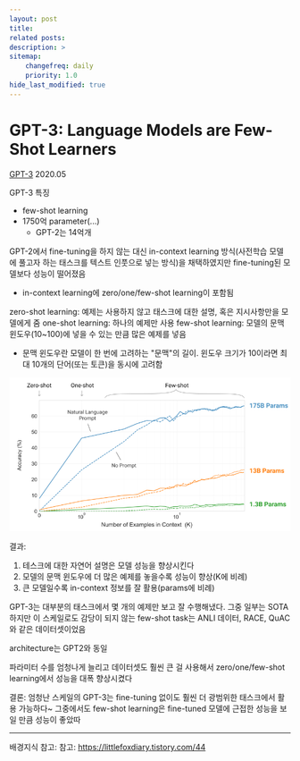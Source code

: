 ```yaml
---
layout: post
title: 
related posts:
description: >
sitemap:
    changefreq: daily
    priority: 1.0
hide_last_modified: true
---
```



# GPT-3: Language Models are Few-Shot Learners

[GPT-3](https://arxiv.org/pdf/2005.14165)
2020.05

GPT-3 특징
- few-shot learning
- 1750억 parameter(...)
  - GPT-2는 14억개
  
GPT-2에서 fine-tuning을 하지 않는 대신 in-context learning 방식(사전학습 모델에 풀고자 하는 태스크를 텍스트 인풋으로 넣는 방식)을 채택하였지만 fine-tuning된 모델보다 성능이 떨어졌음
- in-context learning에 zero/one/few-shot learning이 포함됨


zero-shot learning: 예제는 사용하지 않고 태스크에 대한 설명, 혹은 지시사항만을 모델에게 줌
one-shot learning: 하나의 예제만 사용
few-shot learning: 모델의 문맥 윈도우(10~100)에 넣을 수 있는 만큼 많은 예제를 넣음
- 문맥 윈도우란 모델이 한 번에 고려하는 "문맥"의 길이. 윈도우 크기가 10이라면 최대 10개의 단어(또는 토큰)을 동시에 고려함

![](/assets/img/ai/llm4/1.png)

결과:
1. 테스크에 대한 자연어 설명은 모델 성능을 향상시킨다
2. 모델의 문맥 윈도우에 더 많은 예제를 놓을수록 성능이 향상(K에 비례)
3. 큰 모델일수록 in-context 정보를 잘 활용(params에 비례)

GPT-3는 대부분의 태스크에서 몇 개의 예제만 보고 잘 수행해냈다. 그중 일부는 SOTA
하지만 이 스케일로도 감당이 되지 않는 few-shot task는 ANLI 데이터, RACE, QuAC와 같은 데이터셋이었음

architecture는 GPT2와 동일

파라미터 수를 엄청나게 늘리고 데이터셋도 훨씬 큰 걸 사용해서 zero/one/few-shot learning에서 성능을 대폭 향상시켰다

결론: 엄청난 스케일의 GPT-3는 fine-tuning 없이도 훨씬 더 광범위한 태스크에서 활용 가능하다~ 그중에서도 few-shot learning은 fine-tuned 모델에 근접한 성능을 보일 만큼 성능이 좋았따

---
배경지식 참고: 참고: https://littlefoxdiary.tistory.com/44